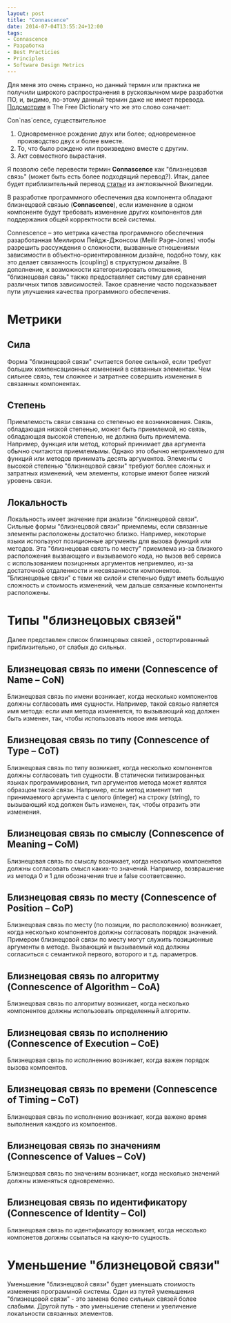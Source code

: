 ```yaml
---
layout: post
title: "Connascence"
date: 2014-07-04T13:55:24+12:00
tags:
- Connascence
- Разработка
- Best Practicies
- Principles
- Software Design Metrics
---
```

Для меня это очень странно, но данный термин или практика не получили широкого распространения в рускоязычном мире разработки ПО, и, видимо, по-этому данный термин даже не имеет перевода. [Подсмотрим](http://www.thefreedictionary.com/Connascence) в The Free Dictionary что же это слово означает:

  Con`nas´cence, существительное
  1.	Одновременное рождение двух или более; одновременное производство двух и более вместе.
  2.	То, что было рождено или произведено вместе с другим.
  3.	Акт совместного вырастания.

Я позволю себе перевести термин __Connascence__ как "близнецовая связь" (может быть есть более подходящий перевод?). Итак, далее будет приблизительный перевод [статьи](https://en.wikipedia.org/wiki/Connascence_(computer_programming)) из англоязычной Википедии.

В разработке программного обеспечения два компонента обладают близнецовой связью (__Connascence__), если изменение в одном компоненте будут требовать изменение других компонентов для поддержания общей корректности всей системы.

Connescence – это метрика качества программного обеспечения разарботанная Меилиром Пейдж-Джонсом (Meilir Page-Jones) чтобы разрешить рассуждения о сложности, вызванные отношениями зависимости в объектно-ориентированном дизайне, подобно тому, как это делает связанность (coupling) в структурном дизайне. В дополнение, к возможности категоризировать отношения, "близнецовая связь" также предоставляет систему для сравнения различных типов зависимостей. Такое сравнение часто подсказывает пути улучшения качества программного обеспечения.

Метрики
=======

## Сила

Форма "близнецовой связи" считается более сильной, если требует больших компенсационных изменений в связанных элементах. Чем сильнее связь, тем сложнее и затратнее совершить изменения в связанных компонентах.

## Степень

Приемлемость связи связана со степенью ее возникновения. Связь, обладающая низкой степенью, может быть приемлемой, но связь, обладающая высокой степенью, не должна быть приемлема. Например, функция или метод, который принимает два аргумента обычно считаются приемлемымы. Однако это обычно неприемлемо для функций или методов принимать десять аргументов. Элементы с высокой степенью "близнецовой связи" требуют боллее сложных и затратных изменений, чем элементы, которые имеют более низкий уровень связи.

## Локальность

Локальность имеет значение при анализе "близнецовой связи". Сильные формы "близнецовой связи" приемлемы, если связанные элементы  расположены достаточно близко. Например, некоторые языки используют позиционные аргументы для вызова функций или методов. Эта "близнецовая связть по месту" приемлема из-за близкого расположения вызвающего и вызываемого кода, но вызов веб сервиса с использованием позицонных аргументов неприемлео, из-за достаточной отдаленности и несвязанности компонентов. "Близнецовые связи" с теми же силой и степенью будут иметь большую сложность и стоимость изменений, чем дальше связанные компоненты расположены.

Типы "близнецовых связей"
=========================

Далее представлен список близнецовых связей , остортированный приблизительно, от слабых до сильных.

## Близнецовая связь по имени (Connescence of Name – CoN)

Близнецовая связь по имени возникает, когда несколько компонентов должны согласовать имя сущности. Например, такой связью является имя метода: если имя метода изменяется, то вызывающий код должен быть изменен, так, чтобы использовать новое имя метода.

## Близнецовая связь по типу (Connescence of Type – CoT)

Близнецовая связь по типу возникает, когда несколько компонентов должны согласовать тип сущности. В статически типизированных языках программирования, тип аргументов метода может являтся образцом такой связи. Например, если метод изменит тип принимаемого аргумента с целого (integer) на строку (string), то вызывающий код должен быть изменен, так, чтобы отразить эти изменения.

## Близнецовая связь по смыслу (Connescence of Meaning – CoM)

Близнецовая связь по смыслу возникает, когда несколько компонентов должны согласовать смысл каких-то значений. Например, возврашение из метода 0 и 1 для обозначения true и false соответсвенно.

## Близнецовая связь по месту (Connescence of Position – CoP)

Близнецовая связь по месту (по позиции, по расположению) возникает, когда несколько компонентов должны согласовать порядок значений. Примером близнецовой связи по месту могут служить позиционные аргументы в методе. Вызвающий и вызываемый код должны согласиться с семантикой первого, воторого и т.д. параметров.

## Близнецовая связь по алгоритму (Connescence of Algorithm – CoA)

Близнецовая связь по алгоритму возникает, когда несколько компонентов должны использовать определенный алгоритм.   


## Близнецовая связь по исполнению (Connescence of Execution – CoE)

Близнецовая связь по исполнению возникает, когда важен порядок вызова компоентов.

## Близнецовая связь по времени (Connescence of Timing – CoT)

Близнецовая связь по исполнению возникает, когда важено время выполнения каждого из компоентов.

## Близнецовая связь по значениям (Connescence of Values – CoV)

Близнецовая связь по значениям возникает, когда несколько значений должны изменяться одновременно.

## Близнецовая связь по идентификатору (Connescence of Identity – CoI)

Близнецовая связь по идентификатору возникает, когда несколько компонетов должны ссылаться на какую-то сущность.

Уменьшение "близнецовой связи"
==============================
Уменьшение "близнецовой связи" будет уменьшать стоимость изменения программной системы. Один из путей уменьшения "близнецовой связи" - это замена более сильных связей более слабыми. Другой путь - это уменьшение степени и увеличение локальности связанных элементов.

